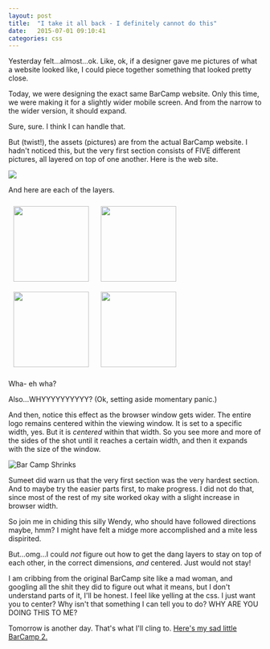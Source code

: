```yaml
---
layout: post
title:  "I take it all back - I definitely cannot do this"
date:   2015-07-01 09:10:41
categories: css
---
```


Yesterday felt...almost...ok.  Like, ok, if a designer gave me pictures of what a website looked like, I could piece together something that looked pretty close.

Today, we were designing the exact same BarCamp website.  Only this time, we were making it for a slightly wider mobile screen.  And from the narrow to the wider version, it should expand.

Sure, sure.  I think I can handle that.

But (twist!), the assets (pictures) are from the actual BarCamp website.  I hadn't noticed this, but the very first section consists of FIVE different pictures, all layered on top of one another.  Here is the web site.

<img src="http://gmfholley.github.io/assets/2015-07-01-hero.png" style="text-align: center; display: block; margin: auto;">

And here are each of the layers.

<img src="http://gmfholley.github.io/assets/2015-07-01-mountains.jpg" style="width: 150px; padding: 10px; display: inline; margin: 0;">
<img src="http://gmfholley.github.io/assets/2015-07-01-lake.png" style="width: 150px; padding: 10px; display: inline; margin: 0;">
<img src="http://gmfholley.github.io/assets/2015-07-01-trees.png" style="width:150px; padding: 10px; display: inline; margin: 0;">
<img src="http://gmfholley.github.io/assets/2015-07-01-hero_logo.png" style="width: 150px; padding: 10px; display: inline; margin: 0">




Wha- eh wha?

Also...WHYYYYYYYYYY? (Ok, setting aside momentary panic.)

And then, notice this effect as the browser window gets wider.  The entire logo remains centered within the viewing window.  It is set to a specific width, yes.  But it is *centered* within that width.  So you see more and more of the sides of the shot until it reaches a certain width, and then it expands with the size of the window.

![Bar Camp Shrinks]({{http://gmfholley.github.io}}/assets/2015-07-01-bar-camp-shrink.gif)


Sumeet did warn us that the very first section was the very hardest section.  And to maybe try the easier parts first, to make progress.  I did not do that, since most of the rest of my site worked okay with a slight increase in browser width.  

So join me in chiding this silly Wendy, who should have followed directions maybe, hmm?  I might have felt a midge more accomplished and a mite less dispirited.

But...omg...I could *not* figure out how to get the dang layers to stay on top of each other, in the correct dimensions, *and* centered.  Just would not stay!

I am cribbing from the original BarCamp site like a mad woman, and googling all the shit they did to figure out what it means, but I don't understand parts of it, I'll be honest.  I feel like yelling at the css. I just want you to center?  Why isn't that something I can tell you to do?  WHY ARE YOU DOING THIS TO ME?

Tomorrow is another day.  That's what I'll cling to.  [Here's my sad little BarCamp 2.](https://github.com/Gmfholley/07-01-css-barcamp)